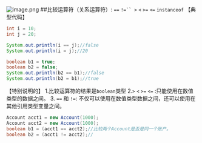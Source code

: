 ![image.png](https://cdn.nlark.com/yuque/0/2022/png/28932072/1655903123350-4a40310f-4a0d-4928-8ed4-f8a8ea813968.png#averageHue=%23a9c4cc&clientId=uaf31fea1-6a20-4&from=paste&height=440&id=u76e0471c&originHeight=440&originWidth=871&originalType=binary&ratio=1&rotation=0&showTitle=false&size=73280&status=done&style=none&taskId=u3c81f6bb-427c-4452-ac97-e0f285d183b&title=&width=871)
##比较运算符（关系运算符）: `==` `!=`` >`  `<`  `>=`  `<=`  `instanceof`
【典型代码】
```java
int i = 10;
int j = 20;

System.out.println(i == j);//false
System.out.println(i = j);//20

boolean b1 = true;
boolean b2 = false;
System.out.println(b2 == b1);//false
System.out.println(b2 = b1);//true
```

【特别说明的】
1.比较运算符的结果是`boolean`类型
2.`>`  `<`  `>=`  `<=` :只能使用在数值类型的数据之间。
3. `==` 和 `!=`: 不仅可以使用在数值类型数据之间，还可以使用在其他引用类型变量之间。
```java
Account acct1 = new Account(1000);
Account acct2 = new Account(1000);
boolean b1 = (acct1 == acct2);//比较两个Account是否是同一个账户。
boolean b2 = (acct1 != acct2);//
```



